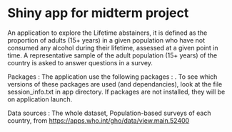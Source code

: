 # Shiny app for midterm project
An application to explore the Lifetime abstainers, it is defined as the proportion of adults (15+ years) in a given population who have not consumed any alcohol during their lifetime, assessed at a given point in time. A representative sample of the adult population (15+ years) of the country is asked to answer questions in a survey. 

Packages : The application use the following packages : . To see which versions of these packages are used (and dependancies), look at the file session_info.txt in app directory. If packages are not installed, they will be on application launch.

Data sources : The whole dataset, Population-based surveys of each country, from https://apps.who.int/gho/data/view.main.52400 
